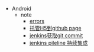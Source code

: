 - Android
	- note
		- [errors](/node/errors/error.md)
		<!-- - [fataar解决Flutter打包依赖](/node/fat-aar/fat-aar.md) -->
		- [托管H5到github page](/node/vue-github-page/vue-github-page.md)
		- [jenkins获取git commit](/node/jenkins-git-commitlog/jenkins-git-commitlog.md)
		- [jenkins pileline 持续集成](/node/jenkins-pileline-android/jenkins-pileline-android.md)
	